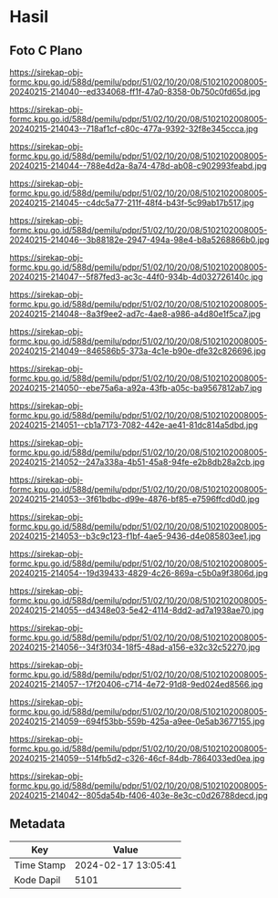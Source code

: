 # Hasil

## Foto C Plano

https://sirekap-obj-formc.kpu.go.id/588d/pemilu/pdpr/51/02/10/20/08/5102102008005-20240215-214040--ed334068-ff1f-47a0-8358-0b750c0fd65d.jpg

https://sirekap-obj-formc.kpu.go.id/588d/pemilu/pdpr/51/02/10/20/08/5102102008005-20240215-214043--718af1cf-c80c-477a-9392-32f8e345ccca.jpg

https://sirekap-obj-formc.kpu.go.id/588d/pemilu/pdpr/51/02/10/20/08/5102102008005-20240215-214044--788e4d2a-8a74-478d-ab08-c902993feabd.jpg

https://sirekap-obj-formc.kpu.go.id/588d/pemilu/pdpr/51/02/10/20/08/5102102008005-20240215-214045--c4dc5a77-211f-48f4-b43f-5c99ab17b517.jpg

https://sirekap-obj-formc.kpu.go.id/588d/pemilu/pdpr/51/02/10/20/08/5102102008005-20240215-214046--3b88182e-2947-494a-98e4-b8a5268866b0.jpg

https://sirekap-obj-formc.kpu.go.id/588d/pemilu/pdpr/51/02/10/20/08/5102102008005-20240215-214047--5f87fed3-ac3c-44f0-934b-4d032726140c.jpg

https://sirekap-obj-formc.kpu.go.id/588d/pemilu/pdpr/51/02/10/20/08/5102102008005-20240215-214048--8a3f9ee2-ad7c-4ae8-a986-a4d80e1f5ca7.jpg

https://sirekap-obj-formc.kpu.go.id/588d/pemilu/pdpr/51/02/10/20/08/5102102008005-20240215-214049--846586b5-373a-4c1e-b90e-dfe32c826696.jpg

https://sirekap-obj-formc.kpu.go.id/588d/pemilu/pdpr/51/02/10/20/08/5102102008005-20240215-214050--ebe75a6a-a92a-43fb-a05c-ba9567812ab7.jpg

https://sirekap-obj-formc.kpu.go.id/588d/pemilu/pdpr/51/02/10/20/08/5102102008005-20240215-214051--cb1a7173-7082-442e-ae41-81dc814a5dbd.jpg

https://sirekap-obj-formc.kpu.go.id/588d/pemilu/pdpr/51/02/10/20/08/5102102008005-20240215-214052--247a338a-4b51-45a8-94fe-e2b8db28a2cb.jpg

https://sirekap-obj-formc.kpu.go.id/588d/pemilu/pdpr/51/02/10/20/08/5102102008005-20240215-214053--3f61bdbc-d99e-4876-bf85-e7596ffcd0d0.jpg

https://sirekap-obj-formc.kpu.go.id/588d/pemilu/pdpr/51/02/10/20/08/5102102008005-20240215-214053--b3c9c123-f1bf-4ae5-9436-d4e085803ee1.jpg

https://sirekap-obj-formc.kpu.go.id/588d/pemilu/pdpr/51/02/10/20/08/5102102008005-20240215-214054--19d39433-4829-4c26-869a-c5b0a9f3806d.jpg

https://sirekap-obj-formc.kpu.go.id/588d/pemilu/pdpr/51/02/10/20/08/5102102008005-20240215-214055--d4348e03-5e42-4114-8dd2-ad7a1938ae70.jpg

https://sirekap-obj-formc.kpu.go.id/588d/pemilu/pdpr/51/02/10/20/08/5102102008005-20240215-214056--34f3f034-18f5-48ad-a156-e32c32c52270.jpg

https://sirekap-obj-formc.kpu.go.id/588d/pemilu/pdpr/51/02/10/20/08/5102102008005-20240215-214057--17f20406-c714-4e72-91d8-9ed024ed8566.jpg

https://sirekap-obj-formc.kpu.go.id/588d/pemilu/pdpr/51/02/10/20/08/5102102008005-20240215-214059--694f53bb-559b-425a-a9ee-0e5ab3677155.jpg

https://sirekap-obj-formc.kpu.go.id/588d/pemilu/pdpr/51/02/10/20/08/5102102008005-20240215-214059--514fb5d2-c326-46cf-84db-7864033ed0ea.jpg

https://sirekap-obj-formc.kpu.go.id/588d/pemilu/pdpr/51/02/10/20/08/5102102008005-20240215-214042--805da54b-f406-403e-8e3c-c0d26788decd.jpg


## Metadata

| Key        | Value               |
| ---------- | ------------------- |
| Time Stamp | 2024-02-17 13:05:41 |
| Kode Dapil | 5101                |



